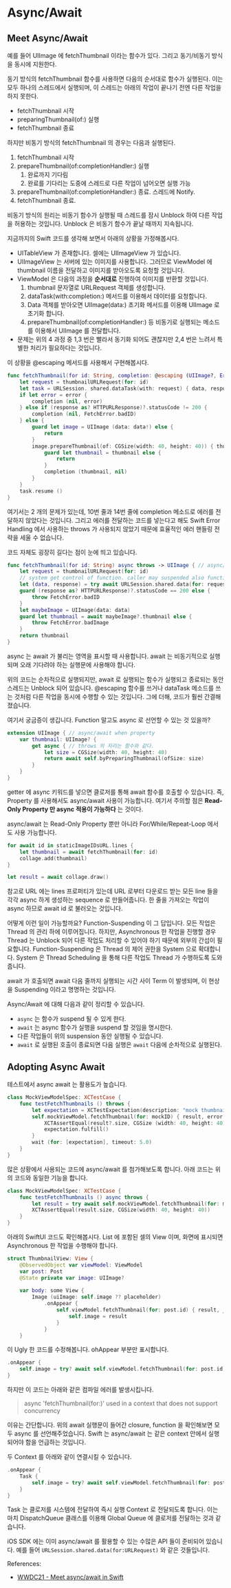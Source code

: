 # Async/Await

## Meet Async/Await

예를 들어 UIImage 에 fetchThumbnail 이라는 함수가 있다. 그리고 동기/비동기 방식을 동시에 지원한다.

동기 방식의 fetchThumbnail 함수를 사용하면 다음의 순서대로 함수가 실행된다. 이는 모두 하나의 스레드에서 실행되며, 이 스레드는 아래의 작업이 끝나기 전엔 다른 작업을 하지 못한다.

* fetchThumbnail 시작
* preparingThumbnail(of:) 실행
* fetchThumbnail 종료

하지만 비동기 방식의 fetchThumbnail 의 경우는 다음과 실행된다.

1. fetchThumbnail 시작
2. prepareThumbnail(of:completionHandler:) 실행
   1. 완료까지 기다림
   2. 완료를 기다리는 도중에 스레드로 다른 작업이 넘어오면 실행 가능
3. prepareThumbnail(of:completionHandler:) 종료. 스레드에 Notify.
4. fetchThumbnail 종료.

비동기 방식의 원리는 비동기 함수가 실행될 때 스레드를 잠시 Unblock 하여 다른 작업을 허용하는 것입니다. Unblock 은 비동기 함수가 끝날 때까지 지속됩니다.

지금까지의 Swift 코드를 생각해 보면서 아래의 상황을 가정해봅시다.

* UITableView 가 존재합니다. 셀에는 UIImageView 가 있습니다.
* UIImageView 는 서버에 있는 이미지를 사용합니다. 그러므로 ViewModel 에 thumbnail 이름을 전달하고 이미지를 받아오도록 요청할 것입니다.
* ViewModel 은 다음의 과정을 **순서대로** 진행하여 이미지를 반환할 것입니다.
  1. thumbnail 문자열로 URLRequest 객체를 생성합니다.
  2. dataTask(with:completion:) 메서드를 이용해서 데이터를 요청합니다.
  3. Data 객체를 받아오면 UIImage(data:) 초기화 메서드를 이용해 UIImage 로 초기화 합니다.
  4. prepareThumbnail(of:completionHandler:) 등 비동기로 실행되는 메소드를 이용해서 UIImage 를 전달합니다.
* 문제는 위의 4 과정 중 1,3 번은 빨라서 동기화 되어도 괜찮지만 2,4 번은 느려서 특별한 처리가 필요하다는 것입니다.

이 상황을 @escaping 메서드를 사용해서 구현해봅시다.

```swift
func fetchThumbnail(for id: String, completion: @escaping (UIImage?, Error?) -> Void) {
    let request = thumbnailURLRequest(for: id)
    let task = URLSession. shared.dataTask(with: request) { data, response, error in
    if let error = error {
        completion (nil, error)
    } else if (response as? HTTPURLResponse)?.statusCode != 200 {
        completion (nil, FetchError.badID)
    } else {
        guard let image = UIImage (data: data!) else {
            return
        }
        image.prepareThumbnail(of: CGSize(width: 40, height: 40)) { thumbnail in
            guard let thumbnail = thumbnail else {
                return
            }
            completion (thumbnail, nil)
        }
    }
    task.resume ()
}
```

여기서는 2 개의 문제가 있는데, 10번 줄과 14번 줄에 completion 메소드로 에러를 전달하지 않았다는 것입니다. 그리고 에러를 전달하는 코드를 넣는다고 해도 Swift Error Handling 에서 사용하는 throws 가 사용되지 않았기 때문에 효율적인 에러 핸들링 전략을 세울 수 없습니다.

코드 자체도 굉장히 길다는 점이 눈에 띄고 있습니다.

```swift
func fetchThumbnail(for id: String) async throws -> UIImage { // async/await when function or closure
    let request = thumbnailURLRequest(for: id)
    // system get control of function. caller may suspended also function does.
    let (data, response) = try await URLSession.shared.data(for: request) 
    guard (response as? HTTPURLResponse)?.statusCode == 200 else { 
        throw FetchError.badID 
    }
    let maybeImage = UIImage(data: data)
    guard let thumbnail = await maybeImage?.thumbnail else { 
        throw FetchError.badImage 
    }
    return thumbnail
}
```

async 는 await 가 불리는 영역을 표시할 때 사용합니다. await 는 비동기적으로 실행되며 오래 기다려야 하는 실행문에 사용해야 합니다.

위의 코드는 순차적으로 실행되지만, await 로 실행되는 함수가 실행되고 종료되는 동안 스레드는 Unblock 되어 있습니다. @escaping 함수를 쓰거나 dataTask 메소드를 쓰는 것처럼 다른 작업을 동시에 수행할 수 있는 것입니다. 그에 더해, 코드가 훨씬 간결해졌습니다.

여기서 궁금증이 생깁니다. Function 말고도 async 로 선언할 수 있는 것 있을까? 

```swift
extension UIImage { // async/await when property
    var thumbnail: UIImage? {
        get async { // throws 의 자리는 함수와 같다.
            let size = CGSize(width: 40, height: 40)
            return await self.byPreparingThumbnail(ofSize: size)
        }
    }
}
```

getter 에 async 키워드를 넣으면 클로저를 통해 await 함수를 호출할 수 있습니다. 즉, Property 를 사용해서도 async/await 사용이 가능합니다. 여기서 주의할 점은 **Read-Only Property 만 async 적용이 가능하다** 는 것이다.

async/await 는 Read-Only Property 뿐만 아니라 For/While/Repeat-Loop 에서도 사용 가능합니다.

```swift
for await id in staticImageIDsURL.lines {
    let thumbnail = await fetchThumbnail(for: id)
    collage.add(thumbnail)
}

let result = await collage.draw()
```

참고로 URL 에는 lines 프로퍼티가 있는데 URL 로부터 다운로드 받는 모든 line 들을 각각 async 하게 생성하는 sequence 로 만들어줍니다. 한 줄을 가져오는 작업이 async 하므로 await id 로 불러오는 것입니다.

어떻게 이런 일이 가능할까요? Function-Suspending 이 그 답입니다. 모든 작업은 Thread 의 관리 하에 이루어집니다. 하지만, Asynchronous 한 작업을 진행할 경우 Thread 는 Unblock 되어 다른 작업도 처리할 수 있어야 하기 때문에 외부의 간섭이 필요합니다. Function-Suspending 은 Thread 의 제어 권한을 System 으로 확대합니다. System 은 Thread Scheduling 을 통해 다른 작업도 Thread 가 수행하도록 도와줍니다.

await 가 호출되면 await 다음 줄까지 실행되는 시간 사이 Term 이 발생되며, 이 현상을 Suspending 이라고 명명하는 것입니다.

Async/Await 에 대해 다음과 같이 정리할 수 있습니다.

* `async` 는 함수가 suspend 될 수 있게 한다.
* `await` 는 async 함수가 실행을 suspend 할 것임을 명시한다.
* 다른 작업들이 위의 suspension 동안 실행될 수 있습니다.
* `await` 로 실행된 호출이 종료되면 다음 실행은 `await` 다음에 순차적으로 실행된다.

## Adopting Async Await

테스트에서 async await 는 활용도가 높습니다.

```swift
class MockViewModelSpec: XCTestCase {
    func testFetchThumbnails () throws {
        let expectation = XCTestExpectation(description: "mock thumbnails completion")
        self.mockViewModel.fetchThumbnail(for: mockID) { result, error in
            XCTAssertEqual(result?.size, CGSize (width: 40, height: 40))
            expectation.fulfill()
        }
        wait (for: [expectation], timeout: 5.0)
    }
}
```

많은 상황에서 사용되는 코드에 async/await 를 첨가해보도록 합니다. 아래 코드는 위의 코드와 동일한 기능을 합니다.

```swift
class MockViewModelSpec: XCTestCase {
    func testFetchThumbnails () async throws {
        let result = try await self.mockViewModel.fetchThumbnail(for: mockID)
        XCTAssertEqual(result.size, CGSize(width: 40, height: 40))
    }
}
```

아래의 SwiftUI 코드도 확인해봅시다. List 에 포함된 셀의 View 이며, 화면에 표시되면 Asynchronous 한 작업을 수행해야 합니다.

```swift
struct ThumbnailView: View {
    @ObservedObject var viewModel: ViewModel 
    var post: Post
    @State private var image: UIImage?
    
    var body: some View {
        Image (uiImage: self.image ?? placeholder)
            .onAppear {
                self.viewModel.fetchThumbnail(for: post.id) { result, _ in
                    self.image = result                
                }
            }
    }
```

이 Ugly 한 코드를 수정해봅니다. ohAppear 부분만 표시합니다. 

```swift
.onAppear {
    self.image = try? await self.viewModel.fetchThumbnail(for: post.id)
}
```

하지만 이 코드는 아래와 같은 컴파일 에러를 발생시킵니다.

> async 'fetchThumbnail(for:)' used in a context that does not support concurrency

이유는 간단합니다. 위의 await 실행문이 들어간 closure, function 을 확인해보면 모두 async 를 선언해주었습니다. Swift 는 async/await 는 같은 context 안에서 실행되어야 함을 언급하는 것입니다.

두 Context 를 아래와 같이 연결시킬 수 있습니다.

```swift
.onAppear {
    Task {
        self.image = try? await self.viewModel.fetchThumbnail(for: post.id)
    }
}
```

Task 는 클로저를 시스템에 전달하여 즉시 실행 Context 로 전달되도록 합니다. 이는 마치 DispatchQueue 클래스를 이용해 Global Queue 에 클로저를 전달하는 것과 같습니다.

iOS SDK 에는 이미 async/await 를 활용할 수 있는 수많은 API 들이 준비되어 있습니다. 예를 들어 `URLSession.shared.data(for:URLRequest)` 와 같은 것들입니다.

References:
* [WWDC21 - Meet async/await in Swift](https://developer.apple.com/videos/play/wwdc2021/10132/)